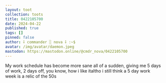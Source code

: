 ```yaml
---
layout: toot
collection: toots
title: 0422105700
date: 2024-04-22
published: true
tags: []
pinned: false
author: ⸸ commander ░ nova ⸸ :~$
avatar: /img/avatar/daemon.jpeg
mastodon: https://mastodon.online/@cmdr_nova/0422105700
---
```


My work schedule has become more sane all of a sudden, giving me 5 days of work, 2 days off, you know, how i like italtho i still think a 5 day work week is a relic of the 50s
